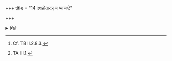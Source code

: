 +++
title = "14 दशहोतारञ् च व्याचष्टे"

+++

<details><summary>थिते</summary>

14. And he utters[^1] the Daśahotr̥-formula.[^2] And he mutters the Daśahotr̥-formula while (the Bahiṣpavamāna-laud) is being sung.  

[^1]: Cf. TB II.2.8.3.  

[^2]: TA III.1.  
</details>
